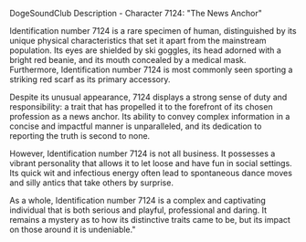 DogeSoundClub Description - Character 7124: "The News Anchor"

Identification number 7124 is a rare specimen of human, distinguished by its unique physical characteristics that set it apart from the mainstream population. Its eyes are shielded by ski goggles, its head adorned with a bright red beanie, and its mouth concealed by a medical mask. Furthermore, Identification number 7124 is most commonly seen sporting a striking red scarf as its primary accessory. 

Despite its unusual appearance, 7124 displays a strong sense of duty and responsibility: a trait that has propelled it to the forefront of its chosen profession as a news anchor. Its ability to convey complex information in a concise and impactful manner is unparalleled, and its dedication to reporting the truth is second to none. 

However, Identification number 7124 is not all business. It possesses a vibrant personality that allows it to let loose and have fun in social settings. Its quick wit and infectious energy often lead to spontaneous dance moves and silly antics that take others by surprise. 

As a whole, Identification number 7124 is a complex and captivating individual that is both serious and playful, professional and daring. It remains a mystery as to how its distinctive traits came to be, but its impact on those around it is undeniable."